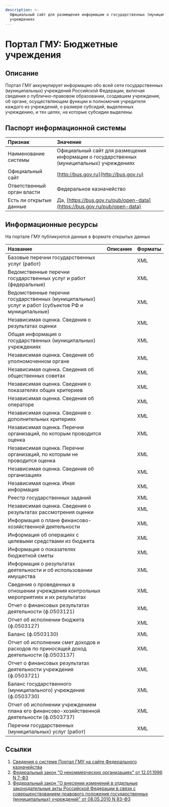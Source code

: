 ```yaml
---
description: >-
  Официальный сайт для размещения информации о государственных (муниципальных)
  учреждениях
---
```


# Портал ГМУ: Бюджетные учреждения

## Описание

Портал ГМУ аккумулирует информацию обо всей сети государственных \(муниципальных\) учреждений Российской Федерации, включая сведения о публично-правовом образовании, создавшем учреждение, об органе, осуществляющем функции и полномочия учредителя каждого из учреждений, о размере субсидий, выделенных учреждению, и тех целях, на которые субсидии выделены.

## Паспорт информационной системы

| Признак | Значение |
| :--- | :--- |
| Наименование системы | Официальный сайт для размещения информации о государственных \(муниципальных\) учреждениях |
| Официальный сайт | [http://bus.gov.ru](http://bus.gov.ru) |
| Ответственный орган власти | Федеральное казначейство |
| Есть ли открытые данные | Да, [https://bus.gov.ru/pub/open-data](https://bus.gov.ru/pub/open-data) |

## Информационные ресурсы

На портале ГМУ публикуются данные в формате открытых данных

| Название | Описание | Форматы |
| :--- | :--- | :--- |
| Базовые перечни государственных услуг \(работ\) |  | XML |
| Ведомственные перечни государственных услуг и работ \(федеральные\) |  | XML |
| Ведомственные перечни государственных \(муниципальных\) услуг и работ \(субъектов РФ и муниципальные\) |  | XML |
| Независимая оценка. Сведения о результатах оценки |  | XML |
| Общая информация о государственных \(муниципальных\) учреждениях |  | XML |
| Независимая оценка. Сведения об уполномоченном органе |  | XML |
| Независимая оценка. Сведения об общественных советах |  | XML |
| Независимая оценка. Сведения о показателях общих критериев |  | XML |
| Независимая оценка. Сведения об операторе |  | XML |
| Независимая оценка. Сведения о дополнительных критериях |  | XML |
| Независимая оценка. Перечни организаций, по которым проводится оценка |  | XML |
| Независимая оценка. Перечни организаций, по которым не проводится оценка |  | XML |
| Независимая оценка. Сведения об организациях |  | XML |
| Независимая оценка. Иная информация |  | XML |
| Реестр государственных заданий |  | XML |
| Независимая оценка. Сведения о результатах рассмотрения оценки |  | XML |
| Информация о плане финансово-хозяйственной деятельности |  | XML |
| Информация об операциях с целевыми средствами из бюджета |  | XML |
| Информация о показателях бюджетной сметы |  | XML |
| Информация о результатах деятельности и об использовании имущества |  | XML |
| Сведения о проведенных в отношении учреждения контрольных мероприятиях и их результатах |  | XML |
| Отчет о финансовых результатах деятельности \(ф.0503121\) |  | XML |
| Отчет об исполнении бюджета \(ф.0503127\) |  | XML |
| Баланс \(ф.0503130\) |  | XML |
| Отчет об исполнении смет доходов и расходов по приносящей доход деятельности \(ф.0503137\) |  | XML |
| Отчет о финансовых результатах деятельности учреждения \(ф.0503721\) |  | XML |
| Баланс государственного \(муниципального\) учреждения \(ф.0503730\) |  | XML |
| Отчет об исполнении учреждением плана его финансово-хозяйственной деятельности \(ф.0503737\) |  | XML |
| Перечни государственных \(муниципальных\) услуг \(работ\) |  | XML |

## Ссылки

1. [Сведения о системе Портал ГМУ на сайте Федерального казначейства](http://roskazna.ru/gis/ehlektronnyj-byudzhet/oficialnyj-sajt-gmu/)
2. [Федеральный закон "О некоммерческих организациях" от 12.01.1996 N 7-ФЗ](http://www.consultant.ru/document/cons_doc_LAW_8824/)
3. [Федеральный закон "О внесении изменений в отдельные законодательные акты Российской Федерации в связи с совершенствованием правового положения государственных \(муниципальных\) учреждений" от 08.05.2010 N 83-ФЗ](http://www.consultant.ru/document/cons_doc_LAW_100193/)

